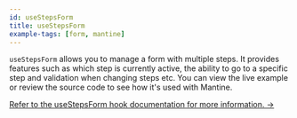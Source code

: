 ```yaml
---
id: useStepsForm
title: useStepsForm
example-tags: [form, mantine]
---
```


`useStepsForm` allows you to manage a form with multiple steps. It provides features such as which step is currently active, the ability to go to a specific step and validation when changing steps etc. You can view the live example or review the source code to see how it's used with Mantine.

[Refer to the useStepsForm hook documentation for more information. →](/docs/ui-integrations/mantine/hooks/use-steps-form/index)

<CodeSandboxExample path="form-mantine-use-steps-form" />
